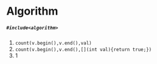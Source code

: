 # Algorithm

##### `#include<algorithm>`

1. `count(v.begin(),v.end(),val)`
2. `count(v.begin(),v.end(),[](int val){return true;})`
3. 1